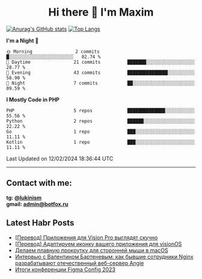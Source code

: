 ## <h1 align="center">Hi there 👋 I'm Maxim</h1>

[![Anurag's GitHub stats](https://github-readme-stats.vercel.app/api?username=lukinism)](https://github.com/anuraghazra/github-readme-stats) [![Top Langs](https://github-readme-stats.vercel.app/api/top-langs/?username=lukinism)](https://github.com/anuraghazra/github-readme-stats)

<!--START_SECTION:waka-->
**I'm a Night 🦉** 

```text
🌞 Morning                2 commits           █░░░░░░░░░░░░░░░░░░░░░░░░   02.74 % 
🌆 Daytime                21 commits          ███████░░░░░░░░░░░░░░░░░░   28.77 % 
🌃 Evening                43 commits          ███████████████░░░░░░░░░░   58.90 % 
🌙 Night                  7 commits           ██░░░░░░░░░░░░░░░░░░░░░░░   09.59 % 
```


**I Mostly Code in PHP** 

```text
PHP                      5 repos             ██████████████░░░░░░░░░░░   55.56 % 
Python                   2 repos             ██████░░░░░░░░░░░░░░░░░░░   22.22 % 
Go                       1 repo              ███░░░░░░░░░░░░░░░░░░░░░░   11.11 % 
Kotlin                   1 repo              ███░░░░░░░░░░░░░░░░░░░░░░   11.11 % 
```




 Last Updated on 12/02/2024 18:36:44 UTC
<!--END_SECTION:waka-->
___
## Contact with me:
**tg: [@lukinism](https://t.me/lukinism)  
gmail: admin@botfox.ru**

## Latest Habr Posts
<!-- BLOG-POST-LIST:START -->
- [[Перевод] Приложения для Vision Pro выглядят скучно](https://habr.com/ru/articles/789024/?utm_campaign=789024&utm_source=habrahabr&utm_medium=rss)
- [[Перевод] Адаптируем иконку вашего приложения для visionOS](https://habr.com/ru/articles/786836/?utm_campaign=786836&utm_source=habrahabr&utm_medium=rss)
- [Делаем плавную прокрутку для сторонней мыши в macOS](https://habr.com/ru/articles/785314/?utm_campaign=785314&utm_source=habrahabr&utm_medium=rss)
- [Интервью с Валентином Бартеневым: как бывшие сотрудники Nginx разрабатывают отечественный веб-сервер Angie](https://habr.com/ru/articles/774274/?utm_campaign=774274&utm_source=habrahabr&utm_medium=rss)
- [Итоги конференции Figma Config 2023](https://habr.com/ru/articles/746056/?utm_campaign=746056&utm_source=habrahabr&utm_medium=rss)
<!-- BLOG-POST-LIST:END -->
